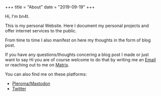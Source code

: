 +++
title = "About"
date = "2019-09-19"
+++

Hi, I'm bn4t.

This is my personal Website. Here I document my personal projects and offer internet services to the public.

From time to time I also manifest on here my thoughts in the form of blog post.

If you have any questions/thoughts concering a blog post I made or just want to say Hi you are of course welcome to do that by writing me an [Email](mailto:me@bn4t.me) or reaching out to me on [Matrix](https://matrix.to/#/@bn4t:matrix.bn4t.me).

You can also find me on these platforms:

* [Pleroma/Mastodon](https://social.bn4t.me/bn4t)
* [Twitter](https://twitter.com/_bn4t)

